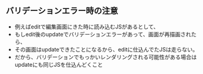## バリデーションエラー時の注意
- 例えばeditで編集画面にきた時に読み込むJSがあるとして、
- もしedit後のupdateでバリデーションエラーがあって、画面が再描画されたら、
- その画面はupdateできたことになるから、editに仕込んでたJSは走らない。
- だから、バリデーションでもっかいレンダリングされる可能性がある場合はupdateにも同じJSを仕込んどくこと
